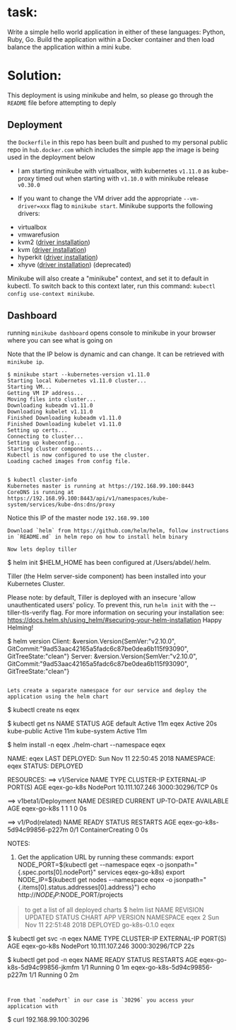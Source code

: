 # task:

Write a simple hello world application in either of these languages: Python, Ruby, Go. Build the application within a Docker container and then load balance the application within a mini kube.


Solution:
==========
This deployment is using minikube and helm, so please go through the `README` file before attempting to deply



Deployment
-----------
the `Dockerfile` in this repo has been built and pushed to my personal public repo in `hub.docker.com` which includes the simple app the image is being used in the deployment below

- I am starting minikube with virtualbox, with kubernetes `v1.11.0` as kube-proxy timed out when starting with `v1.10.0` with minikube release `v0.30.0` 

- If you want to change the VM driver add the appropriate `--vm-driver=xxx` flag to `minikube start`. Minikube supports
the following drivers:

* virtualbox
* vmwarefusion
* kvm2 ([driver installation](https://git.k8s.io/minikube/docs/drivers.md#kvm2-driver))
* kvm ([driver installation](https://git.k8s.io/minikube/docs/drivers.md#kvm-driver))
* hyperkit ([driver installation](https://git.k8s.io/minikube/docs/drivers.md#hyperkit-driver))
* xhyve ([driver installation](https://git.k8s.io/minikube/docs/drivers.md#xhyve-driver)) (deprecated)

Minikube will also create a "minikube" context, and set it to default in kubectl.
To switch back to this context later, run this command: `kubectl config use-context minikube`.



Dashboard
----------
running `minikube dashboard` opens console to minikube in your browser where you can see what is going on 

Note that the IP below is dynamic and can change. It can be retrieved with `minikube ip`.


```shell
$ minikube start --kubernetes-version v1.11.0
Starting local Kubernetes v1.11.0 cluster...
Starting VM...
Getting VM IP address...
Moving files into cluster...
Downloading kubeadm v1.11.0
Downloading kubelet v1.11.0
Finished Downloading kubeadm v1.11.0
Finished Downloading kubelet v1.11.0
Setting up certs...
Connecting to cluster...
Setting up kubeconfig...
Starting cluster components...
Kubectl is now configured to use the cluster.
Loading cached images from config file.


$ kubectl cluster-info
Kubernetes master is running at https://192.168.99.100:8443
CoreDNS is running at https://192.168.99.100:8443/api/v1/namespaces/kube-system/services/kube-dns:dns/proxy
```

Notice this IP of the master node `192.168.99.100`

```
Download `helm` from https://github.com/helm/helm, follow instructions in `README.md` in helm repo on how to install helm binary

Now lets deploy tiller
```
$ helm init
$HELM_HOME has been configured at /Users/abdel/.helm.

Tiller (the Helm server-side component) has been installed into your Kubernetes Cluster.

Please note: by default, Tiller is deployed with an insecure 'allow unauthenticated users' policy.
To prevent this, run `helm init` with the --tiller-tls-verify flag.
For more information on securing your installation see: https://docs.helm.sh/using_helm/#securing-your-helm-installation
Happy Helming!



$ helm version
Client: &version.Version{SemVer:"v2.10.0", GitCommit:"9ad53aac42165a5fadc6c87be0dea6b115f93090", GitTreeState:"clean"}
Server: &version.Version{SemVer:"v2.10.0", GitCommit:"9ad53aac42165a5fadc6c87be0dea6b115f93090", GitTreeState:"clean"}
```

Lets create a separate namespace for our service and deploy the application using the helm chart 

```
$ kubectl create ns eqex

$ kubectl get ns
NAME          STATUS    AGE
default       Active    11m
eqex          Active    20s
kube-public   Active    11m
kube-system   Active    11m


$ helm install -n eqex ./helm-chart --namespace eqex

NAME:   eqex
LAST DEPLOYED: Sun Nov 11 22:50:45 2018
NAMESPACE: eqex
STATUS: DEPLOYED

RESOURCES:
==> v1/Service
NAME         TYPE      CLUSTER-IP      EXTERNAL-IP  PORT(S)         AGE
eqex-go-k8s  NodePort  10.111.107.246  <none>       3000:30296/TCP  0s

==> v1beta1/Deployment
NAME         DESIRED  CURRENT  UP-TO-DATE  AVAILABLE  AGE
eqex-go-k8s  1        1        1           0          0s

==> v1/Pod(related)
NAME                          READY  STATUS             RESTARTS  AGE
eqex-go-k8s-5d94c99856-p227m  0/1    ContainerCreating  0         0s


NOTES:
1. Get the application URL by running these commands:
  export NODE_PORT=$(kubectl get --namespace eqex -o jsonpath="{.spec.ports[0].nodePort}" services eqex-go-k8s)
  export NODE_IP=$(kubectl get nodes --namespace eqex -o jsonpath="{.items[0].status.addresses[0].address}")
  echo http://$NODE_IP:$NODE_PORT/projects


> to get a list of all deployed charts
$ helm list
NAME	REVISION	UPDATED                 	STATUS  	CHART       	APP VERSION	NAMESPACE
eqex	2       	Sun Nov 11 22:51:48 2018	DEPLOYED	go-k8s-0.1.0	           	eqex   


$ kubectl get svc -n eqex
NAME          TYPE       CLUSTER-IP       EXTERNAL-IP   PORT(S)          AGE
eqex-go-k8s   NodePort   10.111.107.246   <none>        3000:30296/TCP   22s


$ kubectl get pod -n eqex
NAME                           READY     STATUS    RESTARTS   AGE
eqex-go-k8s-5d94c99856-jkmfm   1/1       Running   0          1m
eqex-go-k8s-5d94c99856-p227m   1/1       Running   0          2m

```


From that `nodePort` in our case is `30296` you access your application with 
```
$ curl 192.168.99.100:30296  
``` or from your browser